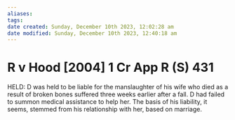 ```yaml
---
aliases: 
tags: 
date created: Sunday, December 10th 2023, 12:02:28 am
date modified: Sunday, December 10th 2023, 12:40:18 am
---
```


# R v Hood [2004] 1 Cr App R (S) 431

HELD: D was held to be liable for the manslaughter of his wife who died as a result of broken bones suffered three weeks earlier after a fall. D had failed to summon medical assistance to help her. The basis of his liability, it seems, stemmed from his relationship with her, based on marriage.
